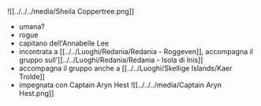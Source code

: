 ![[../../../media/Sheila Coppertree.png]]
- umana?
- rogue
- capitano dell'Annabelle Lee
- incontrata a [[../../Luoghi/Redania/Redania - Roggeven]], accompagna il gruppo sull'[[../../Luoghi/Redania/Redania - Isola di Inis]] 
- accompagna il gruppo anche a [[../../Luoghi/Skellige Islands/Kaer Trolde]] 
- impegnata con Captain Aryn Hest
![[../../../media/Captain Aryn Hest.png]]